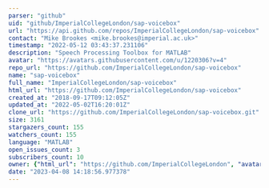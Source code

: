 ```yaml
---
parser: "github"
uid: "github/ImperialCollegeLondon/sap-voicebox"
url: "https://api.github.com/repos/ImperialCollegeLondon/sap-voicebox"
contact: "Mike Brookes <mike.brookes@imperial.ac.uk>"
timestamp: "2022-05-12 03:43:37.231106"
description: "Speech Processing Toolbox for MATLAB"
avatar: "https://avatars.githubusercontent.com/u/1220306?v=4"
repo_url: "https://github.com/ImperialCollegeLondon/sap-voicebox"
name: "sap-voicebox"
full_name: "ImperialCollegeLondon/sap-voicebox"
html_url: "https://github.com/ImperialCollegeLondon/sap-voicebox"
created_at: "2018-09-17T09:12:05Z"
updated_at: "2022-05-02T16:20:01Z"
clone_url: "https://github.com/ImperialCollegeLondon/sap-voicebox.git"
size: 3161
stargazers_count: 155
watchers_count: 155
language: "MATLAB"
open_issues_count: 3
subscribers_count: 10
owner: {"html_url": "https://github.com/ImperialCollegeLondon", "avatar_url": "https://avatars.githubusercontent.com/u/1220306?v=4", "login": "ImperialCollegeLondon", "type": "Organization"}
date: "2023-04-08 14:18:56.977378"
---
```

